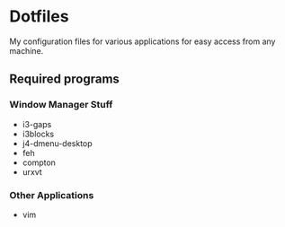 # Dotfiles
My configuration files for various applications for easy access from any machine.

## Required programs
### Window Manager Stuff
* i3-gaps
* i3blocks
* j4-dmenu-desktop
* feh
* compton
* urxvt

### Other Applications
* vim
